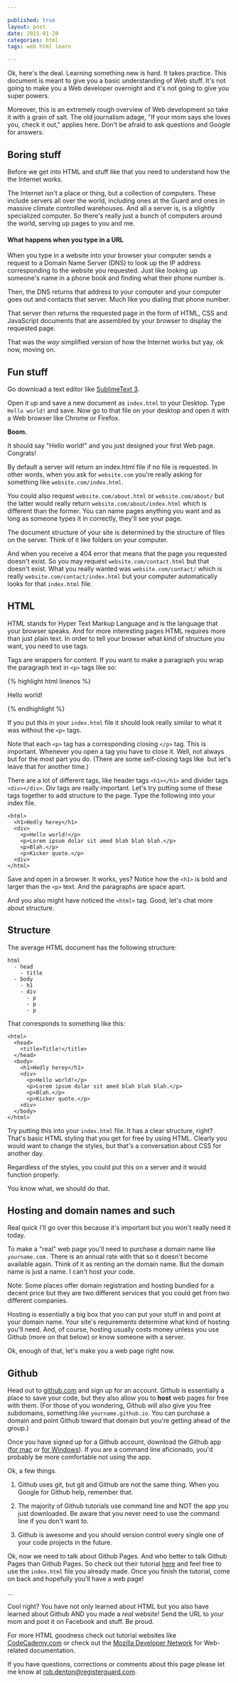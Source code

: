 ```yaml
---

published: true
layout: post
date: 2015-01-20
categories: html
tags: web html learn

---
```


Ok, here's the deal. Learning something new is hard. It takes practice. This document is meant to give you a basic understanding of Web stuff. It's not going to make you a Web developer overnight and it's not going to give you super powers.

Moreover, this is an extremely rough overview of Web development so take it with a grain of salt. The old journalism adage, "If your mom says she loves you, check it out," applies here. Don't be afraid to ask questions and Google for answers.

## Boring stuff
Before we get into HTML and stuff like that you need to understand how the the Internet works.

The Internet isn't a place or thing, but a collection of computers. These include servers all over the world, including ones at the Guard and ones in massive climate controlled warehouses. And all a server is, is a slightly specialized computer. So there's really just a bunch of computers around the world, serving up pages to you and me.

#### What happens when you type in a URL

When you type in a website into your browser your computer sends a request to a Domain Name Server (DNS) to look up the IP address corresponding to the website you requested. Just like looking up someone's name in a phone book and finding what their phone number is.

Then, the DNS returns that address to your computer and your computer goes out and contacts that server. Much like you dialing that phone number.

That server then returns the requested page in the form of HTML, CSS and JavaScript documents that are assembled by your browser to display the requested page.

That was the *way* simplified version of how the Internet works but yay, ok now, moving on.

## Fun stuff
Go download a text editor like [SublimeText 3](http://www.sublimetext.com).

Open it up and save a new document as `index.html` to your Desktop. Type `Hello world!` and save. Now go to that file on your desktop and open it with a Web browser like Chrome or Firefox.

**Boom.**

It should say "Hello world!" and you just designed your first Web page. Congrats!

By default a server will return an index.html file if no file is requested. In other words, when you ask for `website.com` you're really asking for something like `website.com/index.html`.

You could also request `website.com/about.html` or `website.com/about/` but the latter would really return `website.com/about/index.html` which is different than the former. You can name pages anything you want and as long as someone types it in correctly, they'll see your page.

The document structure of your site is determined by the structure of files on the server. Think of it like folders on your computer.

And when you receive a 404 error that means that the page you requested doesn't exist. So you may request `website.com/contact.html` but that doesn't exist. What you really wanted was `website.com/contact/` which is really `website.com/contact/index.html` but your computer automatically looks for that `index.html` file.

## HTML

HTML stands for Hyper Text Markup Language and is the language that your browser speaks. And for more interesting pages HTML requires more than just plain text. In order to tell your browser what kind of structure you want, you need to use tags.

Tags are wrappers for content. If you want to make a paragraph you wrap the paragraph text in `<p>` tags like so:

{% highlight html linenos %}
<p>Hello world!</p>
{% endhighlight %}

If you put this in your `index.html` file it should look really similar to what it was without the `<p>` tags.

Note that each `<p>` tag has a corresponding closing `</p>` tag. This is important. Whenever you open a tag you have to close it. Well, not always but for the most part you do. (There are some self-closing tags like <img> but let's leave that for another time.)

There are a lot of different tags, like header tags `<h1></h1>` and divider tags `<div></div>`. Div tags are really important. Let's try putting some of these tags together to add structure to the page. Type the following into your index file.

```
<html>
  <h1>Hedly herey</h1>
  <div>
    <p>Hello world!</p>
    <p>Lorem ipsum dolar sit amed blah blah blah.</p>
    <p>Blah.</p>
    <p>Kicker quote.</p>
  <div>
</html>
```

Save and open in a browser. It works, yes? Notice how the `<h1>` is bold and larger than the `<p>` text. And the paragraphs are space apart.

And you also might have noticed the `<html>` tag. Good, let's chat more about structure.

## Structure

The average HTML document has the following structure:

```
html
  - head
    - title
  - body
    - h1
    - div
      - p
      - p
      - p
```

That corresponds to something like this:

```
<html>
  <head>
    <title>Title!</title>
  </head>
  <body>
    <h1>Hedly herey</h1>
    <div>
      <p>Hello world!</p>
      <p>Lorem ipsum dolar sit amed blah blah blah.</p>
      <p>Blah.</p>
      <p>Kicker quote.</p>
    <div>
  </body>
</html>
```

Try putting this into your `index.html` file. It has a clear structure, right? That's basic HTML styling that you get for free by using HTML. Clearly you would want to change the styles, but that's a conversation about CSS for another day.

Regardless of the styles, you could put this on a server and it would function properly.

You know what, we should do that.

## Hosting and domain names and such

Real quick I'll go over this because it's important but you won't really need it today.

To make a "real" web page you'll need to purchase a domain name like `yourname.com.` There is an annual rate with that so it doesn't become available again. Think of it as renting an the domain name. But the domain name is just a name. I can't host your code.

Note: Some places offer domain registration and hosting bundled for a decent price but they are two different services that you could get from two different companies.

Hosting is essentially a big box that you can put your stuff in and point at your domain name. Your site's requirements determine what kind of hosting you'll need. And, of course, hosting usually costs money unless you use Github (more on that below) or know someone with a server.

Ok, enough of that, let's make you a web page right now.

## Github

Head out to [github.com](http://github.com) and sign up for an account. Github is essentially a place to save your code, but they also allow you to **host** web pages for free with them. (For those of you wondering, Github will also give you free subdomains, something like `yourname.github.io`. You can purchase a domain and point Github toward that domain but you're getting ahead of the group.)

Once you have signed up for a Github account, download the Github app ([for mac](http://mac.github.com) or [for Windows](http://windows.github.com)). If you are a command line aficionado, you'd probably be more comfortable not using the app.

Ok, a few things.

1. Github uses git, but git and Github are not the same thing. When you Google for Github help, remember that.

1. The majority of Github tutorials use command line and NOT the app you just downloaded. Be aware that you never need to use the command line if you don't want to.

1. Github is awesome and you should version control every single one of your code projects in the future.

Ok, now we need to talk about Github Pages. And who better to talk Github Pages than Github Pages. So check out their tutorial [here](https://pages.github.com/) and feel free to use the `index.html` file you already made. Once you finish the tutorial, come on back and hopefully you'll have a web page!

...

Cool right? You have not only learned about HTML but you also have learned about Github AND you made a *real* website! Send the URL to your mom and post it on Facebook and stuff. Be proud.

For more HTML goodness check out tutorial websites like [CodeCademy.com](http://codecademy.com) or check out the [Mozilla Developer Network](https://developer.mozilla.org/en-US/) for Web-related documentation.

If you have questions, corrections or comments about this page please let me know at [rob.denton@registerguard.com](mailto:rob.denton@registerguard.com).
